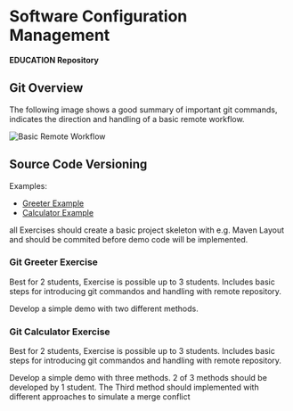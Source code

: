 # Software Configuration Management #

**EDUCATION Repository**

## Git Overview ##

The following image shows a good summary of important git commands, indicates the direction and handling of a basic remote workflow.

![Basic Remote Workflow](https://www.git-tower.com/learn/content/01-git/01-ebook/en/01-command-line/04-remote-repositories/01-introduction/basic-remote-workflow.png)

## Source Code Versioning ##

Examples:

- [Greeter Example](GitGreeterExercise)
- [Calculator Example](GitCalculatorExercise)

all Exercises should create a basic project skeleton with e.g. Maven Layout and should be commited before demo code will be implemented.

### Git Greeter Exercise ###

Best for 2 students, Exercise is possible up to 3 students. Includes basic steps for introducing git commandos and handling with remote repository. 

Develop a simple demo with two different methods.


### Git Calculator Exercise ###

Best for 2 students, Exercise is possible up to 3 students. Includes basic steps for introducing git commandos and handling with remote repository.

Develop a simple demo with three methods. 2 of 3 methods should be developed by 1 student. The Third method should implemented with 
different approaches to simulate a merge conflict